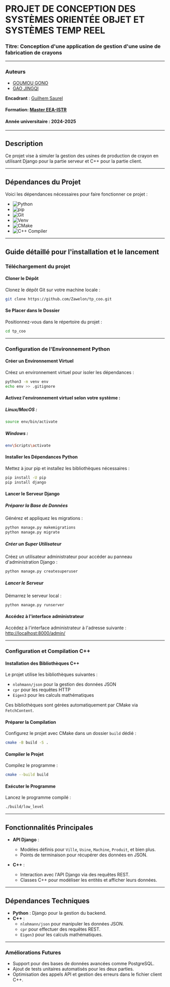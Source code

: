 # PROJET DE CONCEPTION DES SYSTÈMES ORIENTÉE OBJET ET SYSTÈMES TEMP REEL 
### Titre: Conception d'une application de gestion d'une usine de fabrication de crayons

---
### Auteurs

- [GOUMOU GONO](https://www.linkedin.com/in/gono-goumou-506a2b14b)
- [GAO JINGQI](https://www.linkedin.com/in/gono-goumou-506a2b14b)


**Encadrant** : [Guilhem Saurel](https://www.linkedin.com/in/nim65s/)
#### Formation: [Master EEA-ISTR](https://eea.univ-tlse3.fr/ingenierie-des-systemes-temps-reel)
#### Année universitaire : 2024-2025
---
## Description
Ce projet vise à simuler la gestion des usines de production de crayon en utilisant Django pour la partie serveur et C++ pour la partie client.

---

## Dépendances du Projet

Voici les dépendances nécessaires pour faire fonctionner ce projet :

- ![Python](https://img.shields.io/badge/Python-3.10%2B-blue)
- ![pip](https://img.shields.io/badge/pip-Gestionnaire_de_paquets_Python-orange)
- ![Git](https://img.shields.io/badge/Git-Github-purple)
- ![Venv](https://img.shields.io/badge/Venv-Environnement_virtuel_Python-red)
- ![CMake](https://img.shields.io/badge/CMake-3.14%2B-yellow)
- ![C++ Compiler](https://img.shields.io/badge/C%2B%2B_Compiler-C%2B%2B17%2B-green)
---

## Guide détaillé pour l'installation et le lancement
### Téléchargement du projet 
#### Cloner le Dépôt
Clonez le dépôt Git sur votre machine locale :
```bash
git clone https://github.com/Zawelon/tp_coo.git
```

#### Se Placer dans le Dossier
Positionnez-vous dans le répertoire du projet :
```bash
cd tp_coo
```
---

### Configuration de l'Environnement Python

#### Créer un Environnement Virtuel
Créez un environnement virtuel pour isoler les dépendances :
```bash
python3 -m venv env
echo env >> .gitignore
```

#### Activez l'environnement virtuel selon votre système :
##### Linux/MacOS :
```bash
source env/bin/activate
```

##### Windows :
```bash
env\Scripts\activate
```

#### Installer les Dépendances Python
Mettez à jour pip et installez les bibliothèques nécessaires :
```bash
pip install -U pip
pip install django
```

#### Lancer le Serveur Django

##### Préparer la Base de Données
Générez et appliquez les migrations :
```bash
python manage.py makemigrations
python manage.py migrate
```

##### Créer un Super Utilisateur
Créez un utilisateur administrateur pour accéder au panneau d'administration Django :
```bash
python manage.py createsuperuser
```

##### Lancer le Serveur
Démarrez le serveur local :
```bash
python manage.py runserver
```

#### Accédez à l'interface administrateur
Accédez à l'interface administrateur à l'adresse suivante :  
[http://localhost:8000/admin/](http://localhost:8000/admin/)

---

### Configuration et Compilation C++

#### Installation des Bibliothèques C++
Le projet utilise les bibliothèques suivantes :
- `nlohmann/json` pour la gestion des données JSON
- `cpr` pour les requêtes HTTP
- `Eigen3` pour les calculs mathématiques

Ces bibliothèques sont gérées automatiquement par CMake via `FetchContent`.

#### Préparer la Compilation
Configurez le projet avec CMake dans un dossier `build` dédié :
```bash
cmake -B build -S .
```

#### Compiler le Projet
Compilez le programme :
```bash
cmake --build build
```

#### Exécuter le Programme
Lancez le programme compilé :
```bash
./build/low_level
```

---
## Fonctionnalités Principales

- **API Django** :
  - Modèles définis pour `Ville`, `Usine`, `Machine`, `Produit`, et bien plus.
  - Points de terminaison pour récupérer des données en JSON.
  
- **C++** :
  - Interaction avec l'API Django via des requêtes REST.
  - Classes C++ pour modéliser les entités et afficher leurs données.

---

## Dépendances Techniques

- **Python** : Django pour la gestion du backend.
- **C++** :
  - `nlohmann/json` pour manipuler les données JSON.
  - `cpr` pour effectuer des requêtes REST.
  - `Eigen3` pour les calculs mathématiques.

---

### Améliorations Futures

- Support pour des bases de données avancées comme PostgreSQL.
- Ajout de tests unitaires automatisés pour les deux parties.
- Optimisation des appels API et gestion des erreurs dans le fichier client C++.
